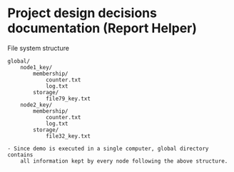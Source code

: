 # Project design decisions documentation (Report Helper)

File system structure

```
global/
    node1_key/
        membership/
            counter.txt
            log.txt
        storage/
            file79_key.txt
    node2_key/
        membership/
            counter.txt
            log.txt
        storage/
            file32_key.txt
```

    - Since demo is executed in a single computer, global directory contains
        all information kept by every node following the above structure.